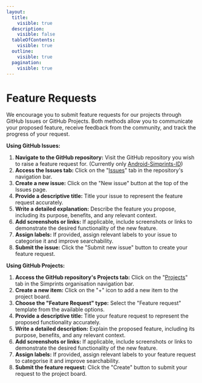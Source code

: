 ```yaml
---
layout:
  title:
    visible: true
  description:
    visible: false
  tableOfContents:
    visible: true
  outline:
    visible: true
  pagination:
    visible: true
---
```


# Feature Requests

We encourage you to submit feature requests for our projects through GitHub Issues or GitHub Projects. Both methods allow you to communicate your proposed feature, receive feedback from the community, and track the progress of your request.

**Using GitHub Issues:**

1. **Navigate to the GitHub repository:** Visit the GitHub repository you wish to raise a feature request for. (Currently only [Android-Simprints-ID](https://github.com/Simprints/Android-Simprints-ID))
2. **Access the Issues tab:** Click on the "[Issues](https://github.com/Simprints/Android-Simprints-ID/issues)" tab in the repository's navigation bar.
3. **Create a new issue:** Click on the "New issue" button at the top of the Issues page.
4. **Provide a descriptive title:** Title your issue to represent the feature request accurately.
5. **Write a detailed explanation:** Describe the feature you propose, including its purpose, benefits, and any relevant context.
6. **Add screenshots or links:** If applicable, include screenshots or links to demonstrate the desired functionality of the new feature.
7. **Assign labels:** If provided, assign relevant labels to your issue to categorise it and improve searchability.
8. **Submit the issue:** Click the "Submit new issue" button to create your feature request.

**Using GitHub Projects:**

1. **Access the GitHub repository's Projects tab:** Click on the "[Projects](https://github.com/orgs/Simprints/projects/3)" tab in the Simprints organisation navigation bar.
2. **Create a new item:** Click on the "+" icon to add a new item to the project board.
3. **Choose the "Feature Request" type:** Select the "Feature request" template from the available options.
4. **Provide a descriptive title:** Title your feature request to represent the proposed functionality accurately.
5. **Write a detailed description:** Explain the proposed feature, including its purpose, benefits, and any relevant context.
6. **Add screenshots or links:** If applicable, include screenshots or links to demonstrate the desired functionality of the new feature.
7. **Assign labels:** If provided, assign relevant labels to your feature request to categorise it and improve searchability.
8. **Submit the feature request:** Click the "Create" button to submit your request to the project board.

